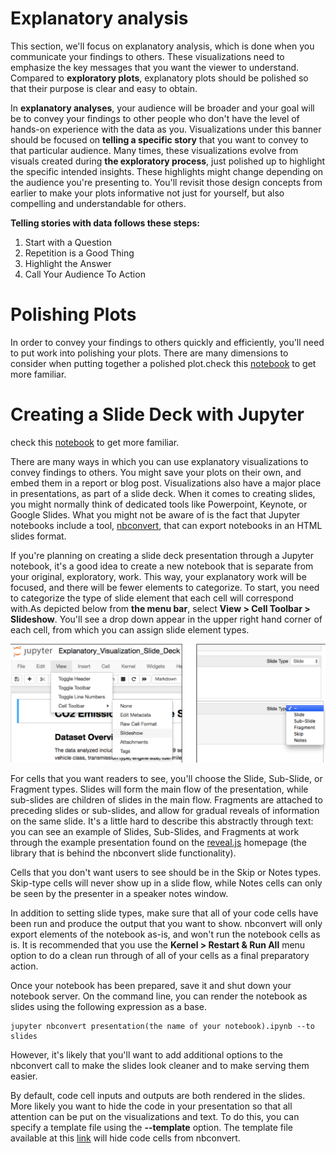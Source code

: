 
# Explanatory analysis


This section, we'll focus on explanatory analysis, which is done when you communicate your findings to others.
These visualizations need to emphasize the key messages that you want the viewer to understand. Compared to **exploratory plots**, explanatory plots should be polished
so that their purpose is clear and easy to obtain.

In **explanatory analyses**, your audience will be broader and your goal will be to convey your findings to other people who don't have the level of hands-on experience with the data as you. Visualizations under this banner should be focused on **telling a specific story** that you want to convey to that particular audience. Many times, these visualizations evolve from visuals created during **the exploratory process**, just polished up to highlight the specific intended insights. These highlights might change depending on the audience you're presenting to. You'll revisit those design concepts from earlier to make your plots informative not just for yourself, but also compelling and understandable for others.

**Telling stories with data follows these steps:**

1. Start with a Question
2.  Repetition is a Good Thing
3.  Highlight the Answer
4.  Call Your Audience To Action

# Polishing Plots

In order to convey your findings to others quickly and efficiently, you'll need to put work into polishing your plots. There are many dimensions to consider when putting together a polished plot.check this [notebook](https://github.com/A2Amir/Data-Visualization-in-Data-Science-Process/blob/master/Code/Polishing%20Plots.ipynb) to get more familiar.

# Creating a Slide Deck with Jupyter

check this [notebook]() to get more familiar.

There are many ways in which you can use explanatory visualizations to convey findings to others. You might save your plots on their own, and embed them in a report or blog post. Visualizations also have a major place in presentations, as part of a slide deck. When it comes to creating slides, you might normally think of dedicated tools like Powerpoint, Keynote, or Google Slides. What you might not be aware of is the fact that Jupyter notebooks include a tool, [nbconvert](https://nbconvert.readthedocs.io/en/latest/), that can export notebooks in an HTML slides format. 

If you're planning on creating a slide deck presentation through a Jupyter notebook, it's a good idea to create a new notebook that is separate from your original, exploratory, work. This way, your explanatory work will be focused, and there will be fewer elements to categorize. To start, you need to categorize the type of slide element that each cell will correspond with.As depicted below from **the menu bar**, select **View > Cell Toolbar > Slideshow**. You'll see a drop down appear in the upper right hand corner of each cell, from which you can assign slide element types.

 
 <p align="right">
  <img src="../img/27.PNG" alt=""  >
 </p>
 
 For cells that you want readers to see, you'll choose the Slide, Sub-Slide, or Fragment types. Slides will form the main flow of the presentation, while sub-slides are children of slides in the main flow. Fragments are attached to preceding slides or sub-slides, and allow for gradual reveals of information on the same slide. It's a little hard to describe this abstractly through text: you can see an example of Slides, Sub-Slides, and Fragments at work through the example presentation found on the [reveal.js](https://revealjs.com/) homepage (the library that is behind the nbconvert slide functionality).

Cells that you don't want users to see should be in the Skip or Notes types. Skip-type cells will never show up in a slide flow, while Notes cells can only be seen by the presenter in a speaker notes window.


In addition to setting slide types, make sure that all of your code cells have been run and produce the output that you want to show. nbconvert will only export elements of the notebook as-is, and won't run the notebook cells as is. It is recommended that you use the **Kernel > Restart & Run All** menu option to do a clean run through of all of your cells as a final preparatory action.

Once your notebook has been prepared, save it and shut down your notebook server. On the command line, you can render the notebook as slides using the following expression as a base.

    jupyter nbconvert presentation(the name of your notebook).ipynb --to slides
    
However, it's likely that you'll want to add additional options to the nbconvert call to make the slides look cleaner and to make serving them easier.
 
By default, code cell inputs and outputs are both rendered in the slides. More likely you want to hide the code in your presentation so that all attention can be put on the visualizations and text. To do this, you can specify a template file using the **--template** option. The template file available at this [link](https://s3.amazonaws.com/video.udacity-data.com/topher/2018/March/5abe98f3_output-toggle/output-toggle.tpl) will hide code cells from nbconvert.
 
